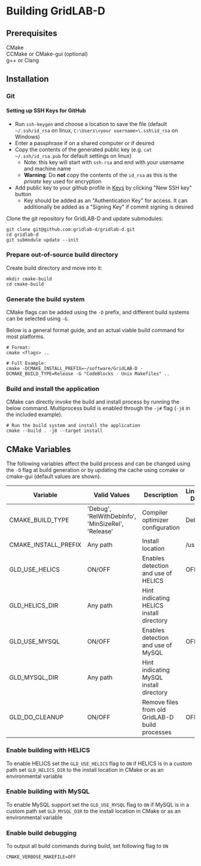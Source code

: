 # Building GridLAB-D

## Prerequisites

CMake  
CCMake or CMake-gui (optional)   
g++ or Clang

## Installation

### Git
#### Setting up SSH Keys for GitHub
- Run `ssh-keygen` and choose a location to save the file (default `~/.ssh/id_rsa` on linux, `C:\Users\<your username>\.ssh\id_rsa` on Windows)
- Enter a passphrase if on a shared computer or if desired
- Copy the contents of the generated public key (e.g. `cat ~/.ssh/id_rsa.pub` for default settings on linux)
  - Note: this key will start with `ssh-rsa` and end with your username and machine name
  - **Warning**: Do **not** copy the contents of the `id_rsa` as this is the *private* key used for encryption
- Add public key to your github profile in [Keys](https://github.com/settings/keys) by clicking "New SSH key" button
  - Key should be added as an "Authentication Key" for access. It can additionally be added as a "Signing Key" if commit signing is desired


Clone the git repository for GridLAB-D and update submodules:

```shell script
git clone git@github.com:gridlab-d/gridlab-d.git
cd gridlab-d
git submodule update --init
```

### Prepare out-of-source build directory

Create build directory and move into it:

```shell script 
mkdir cmake-build
cd cmake-build
```

### Generate the build system

CMake flags can be added using the `-D` prefix, and different build systems can be selected using `-G`.

Below is a general format guide, and an actual viable build command for most platforms.

```shell script
# Format:
cmake <flags> ..

# Full Example: 
cmake -DCMAKE_INSTALL_PREFIX=~/software/GridLAB-D -DCMAKE_BUILD_TYPE=Release -G "CodeBlocks - Unix Makefiles" ..
```

### Build and install the application

CMake can directly invoke the build and install process by running the below command. Multiprocess build is enabled
through the `-j#` flag (`-j8` in the included example).

```shell script
# Run the build system and install the application
cmake --build . -j8 --target install
```

## CMake Variables

The following variables affect the build process and can be changed using the `-D` flag at build generation or by
updating the cache using ccmake or cmake-gui (default values are shown).

| Variable             | Valid Values                                       | Description                                     | Linux/Mac Default | Windows Default |
|----------------------|----------------------------------------------------|-------------------------------------------------|-------------------|-----------------|
| CMAKE_BUILD_TYPE     | 'Debug', 'RelWithDebInfo', 'MinSizeRel', 'Release' | Compiler optimizer configuration                | Debug             | Debug           |
| CMAKE_INSTALL_PREFIX | Any path                                           | Install location                                | /usr/local        | %ProgramFiles%  |
| GLD_USE_HELICS       | ON/OFF                                             | Enables detection and use of HELICS             | OFF               | OFF             |
| GLD_HELICS_DIR       | Any path                                           | Hint indicating HELICS install directory        |                   |                 |
| GLD_USE_MYSQL        | ON/OFF                                             | Enables detection and use of MySQL              | OFF               | OFF             |
| GLD_MYSQL_DIR        | Any path                                           | Hint indicating MySQL install directory         |                   |                 |
| GLD_DO_CLEANUP       | ON/OFF                                             | Remove files from old GridLAB-D build processes | OFF               | OFF             |

### Enable building with HELICS

To enable HELICS set the `GLD_USE_HELICS` flag to `ON`
if HELICS is in a custom path set `GLD_HELICS_DIR` to the install location in CMake or as an environmental variable

### Enable building with MySQL

To enable MySQL support set the `GLD_USE_MYSQL` flag to `ON`
if MySQL is in a custom path set `GLD_MYSQL_DIR` to the install location in CMake or as an environmental variable

### Enable build debugging

To output all build commands during build, set following flag to `ON`

```
CMAKE_VERBOSE_MAKEFILE=OFF 
```
